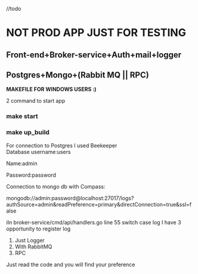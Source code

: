 //todo

# NOT PROD APP JUST FOR TESTING

## Front-end+Broker-service+Auth+mail+logger

## Postgres+Mongo+(Rabbit MQ || RPC)


**MAKEFILE FOR WINDOWS USERS    :)**

2 command to start app

### make start

### make up_build


For connection to Postgres I used Beekeeper  
Database username:users

Name:admin

Password:password


Connection to mongo db with Compass:

mongodb://admin:password@localhost:27017/logs?authSource=admin&readPreference=primary&directConnection=true&ssl=false

iIn broker-service/cmd/api/handlers.go line 55 switch case log I have 3 opportunity to register log
1. Just Logger
2. With RabbitMQ
3. RPC 

Just read the code and you will find your preference 